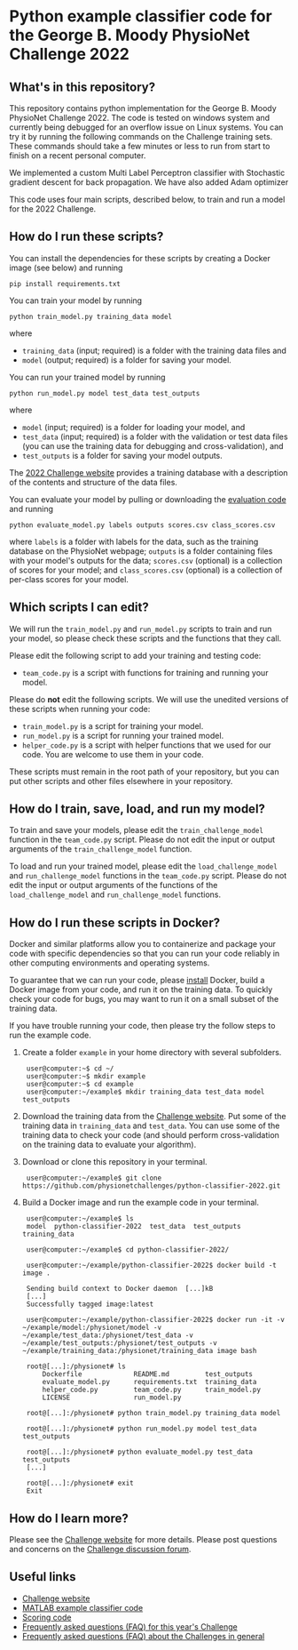 # Python example classifier code for the George B. Moody PhysioNet Challenge 2022

## What's in this repository?

This repository contains python implementation for the George B. Moody PhysioNet Challenge 2022. The code is tested on windows system and currently being debugged for an overflow issue on Linux systems. You can try it by running the following commands on the Challenge training sets. These commands should take a few minutes or less to run from start to finish on a recent personal computer.

We implemented a custom Multi Label Perceptron classifier with Stochastic gradient descent for back propagation. We have also added Adam optimizer

This code uses four main scripts, described below, to train and run a model for the 2022 Challenge.

## How do I run these scripts?

You can install the dependencies for these scripts by creating a Docker image (see below) and running

    pip install requirements.txt

You can train your model by running

    python train_model.py training_data model

where

- `training_data` (input; required) is a folder with the training data files and
- `model` (output; required) is a folder for saving your model.

You can run your trained model by running

    python run_model.py model test_data test_outputs

where

- `model` (input; required) is a folder for loading your model, and
- `test_data` (input; required) is a folder with the validation or test data files (you can use the training data for debugging and cross-validation), and
- `test_outputs` is a folder for saving your model outputs.

The [2022 Challenge website](https://physionetchallenges.org/2022/#data) provides a training database with a description of the contents and structure of the data files.

You can evaluate your model by pulling or downloading the [evaluation code](https://github.com/physionetchallenges/evaluation-2022) and running

    python evaluate_model.py labels outputs scores.csv class_scores.csv

where `labels` is a folder with labels for the data, such as the training database on the PhysioNet webpage; `outputs` is a folder containing files with your model's outputs for the data; `scores.csv` (optional) is a collection of scores for your model; and `class_scores.csv` (optional) is a collection of per-class scores for your model.

## Which scripts I can edit?

We will run the `train_model.py` and `run_model.py` scripts to train and run your model, so please check these scripts and the functions that they call.

Please edit the following script to add your training and testing code:

- `team_code.py` is a script with functions for training and running your model.

Please do **not** edit the following scripts. We will use the unedited versions of these scripts when running your code:

- `train_model.py` is a script for training your model.
- `run_model.py` is a script for running your trained model.
- `helper_code.py` is a script with helper functions that we used for our code. You are welcome to use them in your code.

These scripts must remain in the root path of your repository, but you can put other scripts and other files elsewhere in your repository.

## How do I train, save, load, and run my model?

To train and save your models, please edit the `train_challenge_model` function in the `team_code.py` script. Please do not edit the input or output arguments of the `train_challenge_model` function.

To load and run your trained model, please edit the `load_challenge_model` and `run_challenge_model` functions in the `team_code.py` script. Please do not edit the input or output arguments of the functions of the `load_challenge_model` and `run_challenge_model` functions.

## How do I run these scripts in Docker?

Docker and similar platforms allow you to containerize and package your code with specific dependencies so that you can run your code reliably in other computing environments and operating systems.

To guarantee that we can run your code, please [install](https://docs.docker.com/get-docker/) Docker, build a Docker image from your code, and run it on the training data. To quickly check your code for bugs, you may want to run it on a small subset of the training data.

If you have trouble running your code, then please try the follow steps to run the example code.

1. Create a folder `example` in your home directory with several subfolders.

        user@computer:~$ cd ~/
        user@computer:~$ mkdir example
        user@computer:~$ cd example
        user@computer:~/example$ mkdir training_data test_data model test_outputs

2. Download the training data from the [Challenge website](https://physionetchallenges.org/2022). Put some of the training data in `training_data` and `test_data`. You can use some of the training data to check your code (and should perform cross-validation on the training data to evaluate your algorithm).

3. Download or clone this repository in your terminal.

        user@computer:~/example$ git clone https://github.com/physionetchallenges/python-classifier-2022.git

4. Build a Docker image and run the example code in your terminal.

        user@computer:~/example$ ls
        model  python-classifier-2022  test_data  test_outputs  training_data

        user@computer:~/example$ cd python-classifier-2022/

        user@computer:~/example/python-classifier-2022$ docker build -t image .

        Sending build context to Docker daemon  [...]kB
        [...]
        Successfully tagged image:latest

        user@computer:~/example/python-classifier-2022$ docker run -it -v ~/example/model:/physionet/model -v ~/example/test_data:/physionet/test_data -v ~/example/test_outputs:/physionet/test_outputs -v ~/example/training_data:/physionet/training_data image bash

        root@[...]:/physionet# ls
            Dockerfile             README.md         test_outputs
            evaluate_model.py      requirements.txt  training_data
            helper_code.py         team_code.py      train_model.py
            LICENSE                run_model.py

        root@[...]:/physionet# python train_model.py training_data model

        root@[...]:/physionet# python run_model.py model test_data test_outputs

        root@[...]:/physionet# python evaluate_model.py test_data test_outputs
        [...]

        root@[...]:/physionet# exit
        Exit

## How do I learn more?

Please see the [Challenge website](https://physionetchallenges.org/2022/) for more details. Please post questions and concerns on the [Challenge discussion forum](https://groups.google.com/forum/#!forum/physionet-challenges).

## Useful links

- [Challenge website](https://physionetchallenges.org/2022/)
- [MATLAB example classifier code](https://github.com/physionetchallenges/matlab-classifier-2022)
- [Scoring code](https://github.com/physionetchallenges/evaluation-2022)
- [Frequently asked questions (FAQ) for this year's Challenge](https://physionetchallenges.org/2022/faq/)
- [Frequently asked questions (FAQ) about the Challenges in general](https://physionetchallenges.org/faq/)

